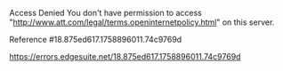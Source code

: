 Access Denied
You don't have permission to access "http://www.att.com/legal/terms.openinternetpolicy.html" on this server.

Reference #18.875ed617.1758896011.74c9769d

https://errors.edgesuite.net/18.875ed617.1758896011.74c9769d